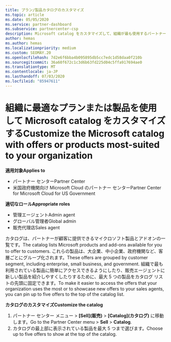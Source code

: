 ```yaml
---
title: プラン/製品カタログのカスタマイズ
ms.topic: article
ms.date: 05/05/2020
ms.service: partner-dashboard
ms.subservice: partnercenter-csp
description: Microsoft catalog をカスタマイズして、組織が最も使用するパートナープランや製品に簡単にアクセスできるようにする方法について説明します。
author: hemas
ms.author: hemas
ms.localizationpriority: medium
ms.custom: SEOMAY.20
ms.openlocfilehash: 7d2e6f6bba4b095895db5cc7edc1d58daa0f210b
ms.sourcegitcommit: 36a60f672c1c3d6b63fd225d04c5ffa917694ae0
ms.translationtype: MT
ms.contentlocale: ja-JP
ms.lasthandoff: 07/03/2020
ms.locfileid: "85947611"
---
```

# <a name="customize-the-microsoft-catalog-with-offers-or-products-most-suited-to-your-organization"></a><span data-ttu-id="0afab-103">組織に最適なプランまたは製品を使用して Microsoft catalog をカスタマイズする</span><span class="sxs-lookup"><span data-stu-id="0afab-103">Customize the Microsoft catalog with offers or products most-suited to your organization</span></span>

<span data-ttu-id="0afab-104">**適用対象**</span><span class="sxs-lookup"><span data-stu-id="0afab-104">**Applies to**</span></span>

-  <span data-ttu-id="0afab-105">パートナー センター</span><span class="sxs-lookup"><span data-stu-id="0afab-105">Partner Center</span></span>
-  <span data-ttu-id="0afab-106">米国政府機関向け Microsoft Cloud のパートナー センター</span><span class="sxs-lookup"><span data-stu-id="0afab-106">Partner Center for Microsoft Cloud for US Government</span></span>

<span data-ttu-id="0afab-107">**適切なロール**</span><span class="sxs-lookup"><span data-stu-id="0afab-107">**Appropriate roles**</span></span>

- <span data-ttu-id="0afab-108">管理エージェント</span><span class="sxs-lookup"><span data-stu-id="0afab-108">Admin agent</span></span>
- <span data-ttu-id="0afab-109">グローバル管理者</span><span class="sxs-lookup"><span data-stu-id="0afab-109">Global admin</span></span>
- <span data-ttu-id="0afab-110">販売代理店</span><span class="sxs-lookup"><span data-stu-id="0afab-110">Sales agent</span></span>

<span data-ttu-id="0afab-111">カタログは、パートナーが顧客に提供できるマイクロソフト製品とアドオンの一覧です。</span><span class="sxs-lookup"><span data-stu-id="0afab-111">The catalog lists Microsoft products and add-ons available for you to offer to customers.</span></span> <span data-ttu-id="0afab-112">これらの製品は、大企業、中小企業、政府機関など、客層ごとにグループ化されます。</span><span class="sxs-lookup"><span data-stu-id="0afab-112">These offers are grouped by customer segment, including enterprise, small business, and government.</span></span> <span data-ttu-id="0afab-113">組織で最も利用されている製品に簡単にアクセスできるようにしたり、販売エージェントに新しい製品を紹介しやすくしたりするために、最大 5 つの製品をカタログ リストの先頭に固定できます。</span><span class="sxs-lookup"><span data-stu-id="0afab-113">To make it easier to access the offers that your organization uses the most or to showcase new offers to your sales agents, you can pin up to five offers to the top of the catalog list.</span></span>

<span data-ttu-id="0afab-114">**カタログのカスタマイズ**</span><span class="sxs-lookup"><span data-stu-id="0afab-114">**Customize the catalog**</span></span>

1.  <span data-ttu-id="0afab-115">パートナー センター メニュー &gt; **[Sell]\(販売\)** &gt; **[Catalog]\(カタログ\)** に移動します。</span><span class="sxs-lookup"><span data-stu-id="0afab-115">Go to the Partner Center menu &gt; **Sell** &gt; **Catalog**.</span></span>
2.  <span data-ttu-id="0afab-116">カタログの最上部に表示されている製品を最大 5 つまで選びます。</span><span class="sxs-lookup"><span data-stu-id="0afab-116">Choose up to five offers to show at the top of the catalog.</span></span>
